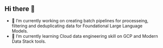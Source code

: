 ## Hi there 👋

- 🔭 I’m currently working on creating batch pipelines for processeing, filtering and deduplicating data for Foundational Large Language Models. 
- 🌱 I’m currently learning Cloud data engineering skill on GCP and Modern Data Stack tools. 

